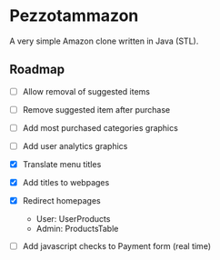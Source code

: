 # Pezzotammazon

A very simple Amazon clone written in Java (STL).

## Roadmap

- [ ] Allow removal of suggested items
- [ ] Remove suggested item after purchase
- [ ] Add most purchased categories graphics
- [ ] Add user analytics graphics
- [x] Translate menu titles
- [x] Add titles to webpages
- [x] Redirect homepages
    - User: UserProducts
    - Admin: ProductsTable
- [ ] Add javascript checks to Payment form (real time)

